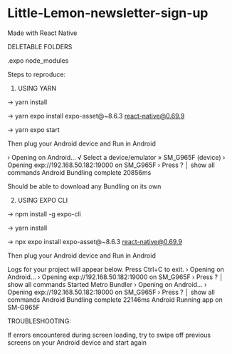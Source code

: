 # Little-Lemon-newsletter-sign-up
Made with React Native

DELETABLE FOLDERS

.expo
node_modules


Steps to reproduce:
1. USING YARN

-> yarn install

-> yarn expo install expo-asset@~8.6.3 react-native@0.69.9

-> yarn expo start

Then plug your Android device and Run in Android

› Opening on Android...
√ Select a device/emulator » SM_G965F (device)
› Opening exp://192.168.50.182:19000 on SM_G965F
› Press ? │ show all commands
Android Bundling complete 20856ms

Should be able to download any Bundling on its own

2. USING EXPO CLI

-> npm install -g expo-cli

-> yarn install

-> npx expo install expo-asset@~8.6.3 react-native@0.69.9

Then plug your Android device and Run in Android

Logs for your project will appear below. Press Ctrl+C to exit.
› Opening on Android...
› Opening exp://192.168.50.182:19000 on SM_G965F
› Press ? │ show all commands
Started Metro Bundler
› Opening on Android...
› Opening exp://192.168.50.182:19000 on SM_G965F
› Press ? │ show all commands
Android Bundling complete 22146ms
Android Running app on SM-G965F

TROUBLESHOOTING:

If errors encountered during screen loading, try to swipe off previous screens on your Android device and start again



